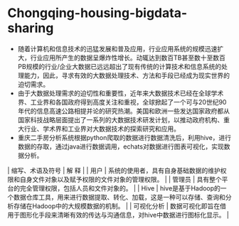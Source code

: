 # Chongqing-housing-bigdata-sharing

- 随着计算机和信息技术的迅猛发展和普及应用，行业应用系统的规模迅速扩大，行业应用所产生的数据呈爆炸性增长。动辄达到数百TB甚至数十至数百PB规模的行业/企业大数据已远远超出了现有传统的计算技术和信息系统的处理能力，因此，寻求有效的大数据处理技术、方法和手段已经成为现实世界的迫切需求。
- 由于大数据处理需求的迫切性和重要性，近年来大数据技术已经在全球学术界、工业界和各国政府得到高度关注和重视，全球掀起了一个可与20世纪90年代的信息高速公路相提并论的研究热潮。美国和欧洲一些发达国家政府都从国家科技战略层面提出了一系列的大数据技术研发计划，以推动政府机构、重大行业、学术界和工业界对大数据技术的探索研究和应用。
- 重庆二手房分析系统根据python爬取的数据进行数据清洗后，利用hive，进行数据的存取，通过java进行数据调用，echats对数据进行图表可视化，实现数据分析。

| 缩写、术语及符号 |	解 释 |
| 用户	 | 系统的使用者，具有自身基础数据的维护权限和自身文件对象以及赋予权限的文件对象的管理权限。 |
| 管理员	 | 具有整个平台的完全管理权限，包括人员和文件对象的。 |
| Hive	 | hive是基于Hadoop的一个数据仓库工具，用来进行数据提取、转化、加载，这是一种可以存储、查询和分析存储在Hadoop中的大规模数据的机制。 |
| 可视化分析	| 数据可视化即旨在借用于图形化手段来清晰有效的传达与沟通信息，对hive中数据进行图标化显示。 |
